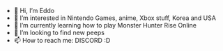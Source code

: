 - 👋 Hi, I’m Eddo
- 👀 I’m interested in Nintendo Games, anime, Xbox stuff, Korea and USA
- 🌱 I’m currently learning how to play Monster Hunter Rise Online
- 💞️ I’m looking to find new peeps
- 📫 How to reach me: DISCORD :D 

<!---
'Tis is a ✨ special ✨ repository because its `README.md` (this file) appears on your GitHub profile.
You can click the Preview link to take a look at your changes.
--->

